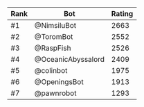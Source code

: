 Rank|Bot|Rating
---|---|---
#1|@NimsiluBot|2663
#2|@ToromBot|2552
#3|@RaspFish|2526
#4|@OceanicAbyssalord|2409
#5|@colinbot|1975
#6|@OpeningsBot|1913
#7|@pawnrobot|1293
